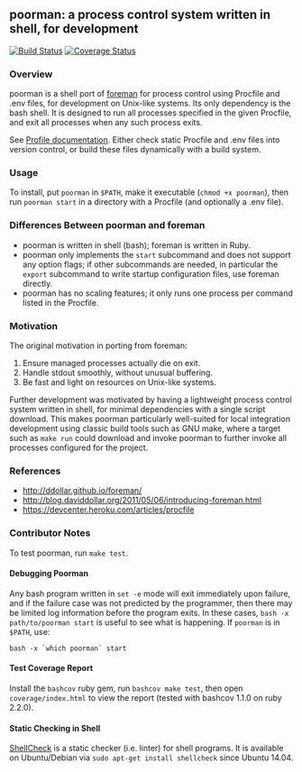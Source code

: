 ## poorman: a process control system written in shell, for development

[![Build Status][build]](https://travis-ci.org/rduplain/poorman)
[![Coverage Status][coverage]](https://coveralls.io/r/rduplain/poorman)

### Overview

poorman is a shell port of [foreman](http://ddollar.github.io/foreman/) for
process control using Procfile and .env files, for development on Unix-like
systems. Its only dependency is the bash shell. It is designed to run all
processes specified in the given Procfile, and exit all processes when any such
process exits.

See [Profile documentation](https://devcenter.heroku.com/articles/procfile).
Either check static Procfile and .env files into version control, or build
these files dynamically with a build system.


### Usage

To install, put `poorman` in `$PATH`, make it executable (`chmod +x poorman`),
then run `poorman start` in a directory with a Procfile (and optionally a .env
file).


### Differences Between poorman and foreman

* poorman is written in shell (bash); foreman is written in Ruby.
* poorman only implements the `start` subcommand and does not support any
  option flags; if other subcommands are needed, in particular the `export`
  subcommand to write startup configuration files, use foreman directly.
* poorman has no scaling features; it only runs one process per command listed
  in the Procfile.


### Motivation

The original motivation in porting from foreman:

1. Ensure managed processes actually die on exit.
2. Handle stdout smoothly, without unusual buffering.
3. Be fast and light on resources on Unix-like systems.

Further development was motivated by having a lightweight process control
system written in shell, for minimal dependencies with a single script
download. This makes poorman particularly well-suited for local integration
development using classic build tools such as GNU make, where a target such as
`make run` could download and invoke poorman to further invoke all processes
configured for the project.


### References

* http://ddollar.github.io/foreman/
* http://blog.daviddollar.org/2011/05/06/introducing-foreman.html
* https://devcenter.heroku.com/articles/procfile


### Contributor Notes

To test poorman, run `make test`.


#### Debugging Poorman

Any bash program written in `set -e` mode will exit immediately upon failure,
and if the failure case was not predicted by the programmer, then there may be
limited log information before the program exits. In these cases, `bash -x
path/to/poorman start` is useful to see what is happening. If `poorman` is in
`$PATH`, use:

    bash -x `which poorman` start


#### Test Coverage Report

Install the `bashcov` ruby gem, run `bashcov make test`, then open
`coverage/index.html` to view the report (tested with bashcov 1.1.0 on ruby
2.2.0).


#### Static Checking in Shell

[ShellCheck](http://www.shellcheck.net/) is a static checker (i.e. linter) for
shell programs. It is available on Ubuntu/Debian via `sudo apt-get install
shellcheck` since Ubuntu 14.04.


[build]: https://travis-ci.org/rduplain/poorman.svg?branch=master
[coverage]: https://coveralls.io/repos/rduplain/poorman/badge.svg?branch=master
